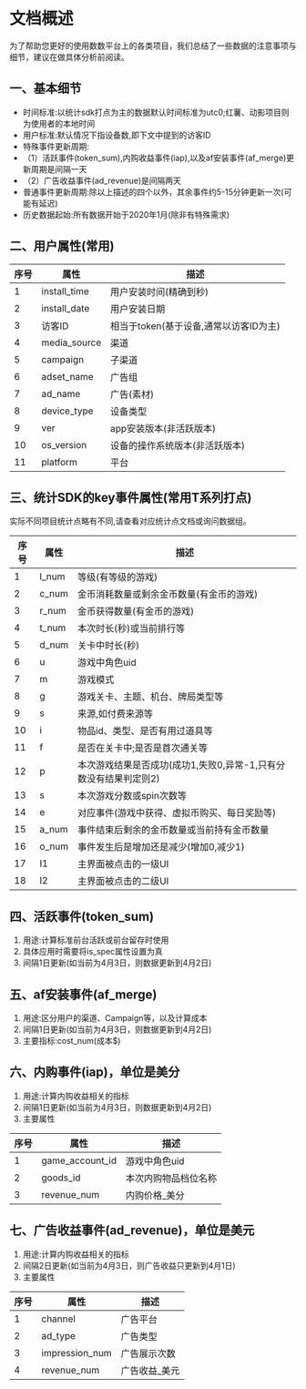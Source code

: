 
# 文档概述
为了帮助您更好的使用数数平台上的各类项目，我们总结了一些数据的注意事项与细节，建议在做具体分析前阅读。

## 一、基本细节
* 时间标准:以统计sdk打点为主的数据默认时间标准为utc0;红薯、动影项目则为使用者的本地时间
* 用户标准:默认情况下指设备数,即下文中提到的访客ID
* 特殊事件更新周期:
* （1）活跃事件(token_sum),内购收益事件(iap),以及af安装事件(af_merge)更新周期是间隔一天
* （2）广告收益事件(ad_revenue)是间隔两天
* 普通事件更新周期:除以上描述的四个以外，其余事件约5-15分钟更新一次(可能有延迟)
* 历史数据起始:所有数据开始于2020年1月(除非有特殊需求)


## 二、用户属性(常用)
| 序号  | 属性 | 描述            |
|----|--------------|--------------------------|
| 1  | install_time | 用户安装时间(精确到秒)             |
| 2  | install_date | 用户安装日期                   |
| 3  | 访客ID         | 相当于token(基于设备,通常以访客ID为主) |
| 4  | media_source | 渠道                       |
| 5  | campaign     | 子渠道                      |
| 6  | adset_name   | 广告组                      |
| 7  | ad_name      | 广告(素材)                   |
| 8  | device_type  | 设备类型                     |
| 9  | ver          | app安装版本(非活跃版本)           |
| 10 | os_version   | 设备的操作系统版本(非活跃版本)         |
| 11 | platform     | 平台                       |


## 三、统计SDK的key事件属性(常用T系列打点)
实际不同项目统计点略有不同,请查看对应统计点文档或询问数据组。

| 序号             | 属性    | 描述                           |
|----------------|-------|------------------------------|
| 1              | l_num | 等级(有等级的游戏)                   |
| 2              | c_num | 金币消耗数量或剩余金币数量(有金币的游戏)        |
| 3              | r_num | 金币获得数量(有金币的游戏)               |
| 4              | t_num | 本次时长(秒)或当前排行等        |
| 5              | d_num | 关卡中时长(秒)                     |
| 6              | u     | 游戏中角色uid                     |
| 7              | m     | 游戏模式                         |
| 8              | g     | 游戏关卡、主题、机台、牌局类型等             |
| 9              | s     | 来源,如付费来源等                    |
| 10             | i     | 物品id、类型、是否有用过道具等             |
| 11             | f     | 是否在关卡中;是否是首次通关等              |
| 12             | p     | 本次游戏结果是否成功(成功1,失败0,异常-1,只有分数没有结果判定则2)|
| 13             | s     | 本次游戏分数或spin次数等               |
| 14             | e     | 对应事件(游戏中获得、虚拟币购买、每日奖励等)      |
| 15             | a_num | 事件结束后剩余的金币数量或当前持有金币数量        |
| 16             | o_num | 事件发生后是增加还是减少(增加0,减少1)          |
| 17             | I1    | 主界面被点击的一级UI                  |
| 18             | I2    | 主界面被点击的二级UI                  |


## 四、活跃事件(token_sum)
1. 用途:计算标准前台活跃或前台留存时使用
2. 具体应用时需要将is_spec属性设置为真
3. 间隔1日更新(如当前为4月3日，则数据更新到4月2日)


## 五、af安装事件(af_merge)
1. 用途:区分用户的渠道、Campaign等，以及计算成本
2. 间隔1日更新(如当前为4月3日，则数据更新到4月2日)
3. 主要指标:cost_num(成本$)


## 六、内购事件(iap)，单位是美分
1. 用途:计算内购收益相关的指标
2. 间隔1日更新(如当前为4月3日，则数据更新到4月2日)
3. 主要属性

| 序号             | 属性    | 描述                           |
|----------------|-------|------------------------------|
| 1              | game_account_id | 游戏中角色uid                   |
| 2              | goods_id | 本次内购物品档位名称       |
| 3              | revenue_num| 内购价格_美分           |


## 七、广告收益事件(ad_revenue)，单位是美元
1. 用途:计算内购收益相关的指标
2. 间隔2日更新(如当前为4月3日，则广告收益只更新到4月1日)
3. 主要属性

| 序号             | 属性    | 描述                           |
|----------------|-------|------------------------------|
| 1              | channel | 广告平台                   |
| 2              | ad_type | 广告类型       |
| 3              | impression_num | 广告展示次数          |
| 4              | revenue_num | 广告收益_美元          |

